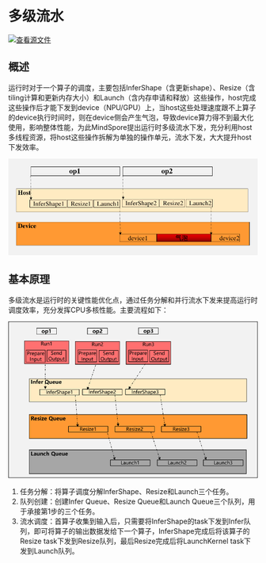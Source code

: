 # 多级流水

[![查看源文件](https://mindspore-website.obs.cn-north-4.myhuaweicloud.com/website-images/r2.6.0rc1/resource/_static/logo_source.svg)](https://gitee.com/mindspore/docs/blob/r2.6.0rc1/docs/mindspore/source_zh_cn/features/runtime/multilevel_pipeline.md)

## 概述

运行时对于一个算子的调度，主要包括InferShape（含更新shape）、Resize（含tiling计算和更新内存大小）和Launch（含内存申请和释放）这些操作，host完成这些操作后才能下发到device（NPU/GPU）上，当host这些处理速度跟不上算子的device执行时间时，则在device侧会产生气泡，导致device算力得不到最大化使用，影响整体性能，为此MindSpore提出运行时多级流水下发，充分利用host多线程资源，将host这些操作拆解为单独的操作单元，流水下发，大大提升host下发效率。

![rt_running](./images/rt_running.png)

## 基本原理

多级流水是运行时的关键性能优化点，通过任务分解和并行流水下发来提高运行时调度效率，充分发挥CPU多核性能。主要流程如下：

![rt_pipeline](./images/rt_pipeline.png)

1. 任务分解：将算子调度分解InferShape、Resize和Launch三个任务。
2. 队列创建：创建Infer Queue、Resize Queue和Launch Queue三个队列，用于承接第1步的三个任务。
3. 流水调度：首算子收集到输入后，只需要将InferShape的task下发到Infer队列，即可将算子的输出数据发给下一个算子，InferShape完成后将该算子的Resize task下发到Resize队列，最后Resize完成后将LaunchKernel task下发到Launch队列。
